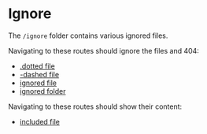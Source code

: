 # Ignore

The `/ignore` folder contains various ignored files.

Navigating to these routes should ignore the files and 404:

- [.dotted file](/ignored/dotted-file)
- [-dashed file](/ignored/dashed-file)
- [ignored file](/ignored/ignored-file)
- [ignored folder](/ignored/hidden)

Navigating to these routes should show their content:

- [included file](/ignored/included-file)
